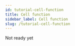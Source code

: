 ```yaml
---
id: tutorial-cell-function
title: Cell function
sidebar_label: Cell function
slug: /tutorial-cell-function
---
```


Not ready yet
